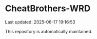 # CheatBrothers-WRD

Last updated: 2025-06-17 19:16:53

This repository is automatically maintained.

